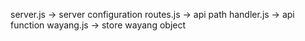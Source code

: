 server.js -> server configuration
routes.js -> api path
handler.js -> api function
wayang.js -> store wayang object
